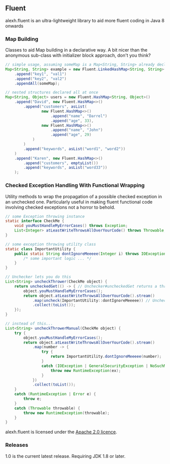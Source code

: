 Fluent
------

alexh.fluent is an ultra-lightweight library to aid more fluent coding in Java 8 onwards

### Map Building
Classes to aid Map building in a declarative way. A bit nicer than the anonymous sub-class with initializer block approach, don't you think?

```java
// simple usage, assuming someMap is a Map<String, String> already declared
Map<String, String> example = new Fluent.LinkedHashMap<String, String>()
    .append("key1", "val1")
    .append("key2", "val2")
    .appendAll(someMap);

// nested structures declared all at once
Map<String, Object> users = new Fluent.HashMap<String, Object>()
    .append("David", new Fluent.HashMap<>()
        .append("customers", asList(
                new Fluent.HashMap<>()
                    .append("name", "Darrel")
                    .append("age", 33),
                new Fluent.HashMap<>()
                    .append("name", "John")
                    .append("age", 29)
            )
        )
        .append("keywords", asList("word1", "word2"))
    )
    .append("Karen", new Fluent.HashMap<>()
        .append("customers", emptyList())
        .append("keywords", asList("word33"))
    );
```

### Checked Exception Handling With Functional Wrapping
Utility methods to wrap the propagation of a possible checked exception in an unchecked one. 
Particularly useful in making fluent functional code involving checked exceptions not a horror to behold.

```java
// some Exception throwing instance
static interface CheckMe {
    void youMustHandleMyErrorCases() throws Exception;
    List<Integer> atLeastWriteThrowsAllOverYourCode() throws Throwable;
}

// some exception throwing utility class
static class ImportantUtility {
    public static String dontIgnoreMeeeee(Integer i) throws IOException, GeneralSecurityException, NoSuchMethodException {
        /* some important logic ... */
    }
}

// Unchecker lets you do this
List<String> uncheckThrower(CheckMe object) {
    return uncheckedGet(() -> { // Unchecker#uncheckedGet returns a throwing supplier's result (wrapping checked in RuntimeExceptions by default)
        object.youMustHandleMyErrorCases();
        return object.atLeastWriteThrowsAllOverYourCode().stream()
            .map(uncheck(ImportantUtility::dontIgnoreMeeeee)) // Unchecker#uncheck transforms a throwing lambda/method into a unchecked one
            .collect(toList());
    });
}

// instead of this...
List<String> uncheckThrowerManual(CheckMe object) {
    try {
        object.youMustHandleMyErrorCases();
        return object.atLeastWriteThrowsAllOverYourCode().stream()
            .map(number -> {
                try {
                    return ImportantUtility.dontIgnoreMeeeee(number);
                }
                catch (IOException | GeneralSecurityException | NoSuchMethodException ex) {
                    throw new RuntimeException(ex);
                }
            })
            .collect(toList());
    }
    catch (RuntimeException | Error e) {
        throw e;
    }
    catch (Throwable throwable) {
        throw new RuntimeException(throwable);
    }
}
```


alexh.fluent is licensed under the [Apache 2.0 licence](http://www.apache.org/licenses/LICENSE-2.0.html).

### Releases

1.0 is the current latest release. Requiring JDK 1.8 or later.